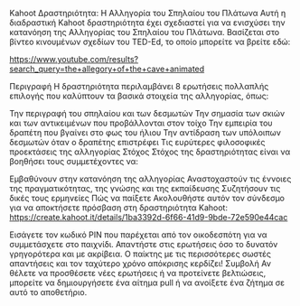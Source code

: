 Kahoot Δραστηριότητα: Η Αλληγορία του Σπηλαίου του Πλάτωνα
Αυτή η διαδραστική Kahoot δραστηριότητα έχει σχεδιαστεί για να ενισχύσει την κατανόηση της Αλληγορίας του Σπηλαίου του Πλάτωνα. Βασίζεται στο βίντεο κινουμένων σχεδίων του TED-Ed, το οποίο μπορείτε να βρείτε εδώ:

https://www.youtube.com/results?search_query=the+allegory+of+the+cave+animated

Περιγραφή
Η δραστηριότητα περιλαμβάνει 8 ερωτήσεις πολλαπλής επιλογής που καλύπτουν τα βασικά στοιχεία της αλληγορίας, όπως:

Την περιγραφή του σπηλαίου και των δεσμωτών
Την σημασία των σκιών και των αντικειμένων που προβάλλονται στον τοίχο
Την εμπειρία του δραπέτη που βγαίνει στο φως του ήλιου
Την αντίδραση των υπόλοιπων δεσμωτών όταν ο δραπέτης επιστρέφει
Τις ευρύτερες φιλοσοφικές προεκτάσεις της αλληγορίας
Στόχος
Στόχος της δραστηριότητας είναι να βοηθήσει τους συμμετέχοντες να:

Εμβαθύνουν στην κατανόηση της αλληγορίας
Αναστοχαστούν τις έννοιες της πραγματικότητας, της γνώσης και της εκπαίδευσης
Συζητήσουν τις δικές τους ερμηνείες
Πώς να παίξετε
Ακολουθήστε αυτόν τον σύνδεσμο για να αποκτήσετε πρόσβαση στη δραστηριότητα Kahoot:
https://create.kahoot.it/details/1ba3392d-6f66-41d9-9bde-72e590e44cac

Εισάγετε τον κωδικό PIN που παρέχεται από τον οικοδεσπότη για να συμμετάσχετε στο παιχνίδι.
Απαντήστε στις ερωτήσεις όσο το δυνατόν γρηγορότερα και με ακρίβεια.
Ο παίκτης με τις περισσότερες σωστές απαντήσεις και τον ταχύτερο χρόνο απόκρισης κερδίζει!
Συμβολή
Αν θέλετε να προσθέσετε νέες ερωτήσεις ή να προτείνετε βελτιώσεις, μπορείτε να δημιουργήσετε ένα αίτημα pull ή να ανοίξετε ένα ζήτημα σε αυτό το αποθετήριο.
